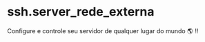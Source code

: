 # ssh.server_rede_externa
Configure e controle seu servidor de qualquer lugar do mundo :earth_americas: !!
